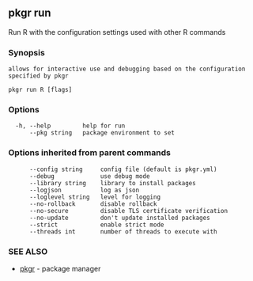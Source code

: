 ## pkgr run

Run R with the configuration settings used with other R commands

### Synopsis


	allows for interactive use and debugging based on the configuration specified by pkgr
 

```
pkgr run R [flags]
```

### Options

```
  -h, --help         help for run
      --pkg string   package environment to set
```

### Options inherited from parent commands

```
      --config string     config file (default is pkgr.yml)
      --debug             use debug mode
      --library string    library to install packages
      --logjson           log as json
      --loglevel string   level for logging
      --no-rollback       disable rollback
      --no-secure         disable TLS certificate verification
      --no-update         don't update installed packages
      --strict            enable strict mode
      --threads int       number of threads to execute with
```

### SEE ALSO

* [pkgr](pkgr.md)	 - package manager

